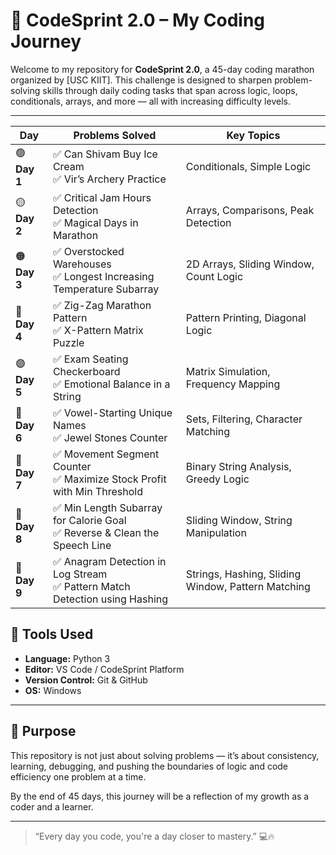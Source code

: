 # 🚀 CodeSprint 2.0 – My Coding Journey

Welcome to my repository for **CodeSprint 2.0**, a 45-day coding marathon organized by [USC KIIT]. This challenge is designed to sharpen problem-solving skills through daily coding tasks that span across logic, loops, conditionals, arrays, and more — all with increasing difficulty levels.

---

| Day          | Problems Solved                                                             | Key Topics                             |
| ------------ | --------------------------------------------------------------------------- | -------------------------------------- |
| 🟢 **Day 1** | ✅ Can Shivam Buy Ice Cream<br>✅ Vir’s Archery Practice                      | Conditionals, Simple Logic             |
| 🟡 **Day 2** | ✅ Critical Jam Hours Detection<br>✅ Magical Days in Marathon                | Arrays, Comparisons, Peak Detection    |
| 🟠 **Day 3** | ✅ Overstocked Warehouses<br>✅ Longest Increasing Temperature Subarray       | 2D Arrays, Sliding Window, Count Logic |
| 🔷 **Day 4** | ✅ Zig-Zag Marathon Pattern<br>✅ X-Pattern Matrix Puzzle                     | Pattern Printing, Diagonal Logic       |
| 🟣 **Day 5** | ✅ Exam Seating Checkerboard<br>✅ Emotional Balance in a String              | Matrix Simulation, Frequency Mapping   |
| 🔶 **Day 6** | ✅ Vowel-Starting Unique Names<br>✅ Jewel Stones Counter                     | Sets, Filtering, Character Matching    |
| 🔵 **Day 7** | ✅ Movement Segment Counter<br>✅ Maximize Stock Profit with Min Threshold    | Binary String Analysis, Greedy Logic   |
| 🌟 **Day 8** | ✅ Min Length Subarray for Calorie Goal<br>✅ Reverse & Clean the Speech Line | Sliding Window, String Manipulation    |
| 🔵 **Day 9** | ✅ Anagram Detection in Log Stream<br>✅ Pattern Match Detection using Hashing | Strings, Hashing, Sliding Window, Pattern Matching |


## 🔧 Tools Used

- **Language:** Python 3  
- **Editor:** VS Code / CodeSprint Platform  
- **Version Control:** Git & GitHub  
- **OS:** Windows

---

## 🎯 Purpose

This repository is not just about solving problems — it’s about consistency, learning, debugging, and pushing the boundaries of logic and code efficiency one problem at a time.

By the end of 45 days, this journey will be a reflection of my growth as a coder and a learner.

---

> “Every day you code, you're a day closer to mastery.” 💻🔥
